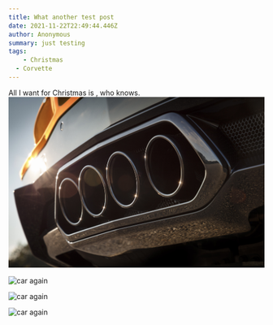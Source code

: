 ```yaml
---
title: What another test post
date: 2021-11-22T22:49:44.446Z
author: Anonymous
summary: just testing
tags:
	- Christmas
  - Corvette  
---
```

All I want for Christmas is , who knows.
![Corvette_exaust](/static/img/2023-Corvette.jpg "A car's ass.")

![car again](https://applegate-paul.mo.cloudinary.net/2023-Corvette.jpg)

![car again](https://applegate-paul.mo.cloudinary.net/static/img/2023-Corvette.jpg)

![car again](https://applegate-paul.mo.cloudinary.net/img/2023-Corvette.jpg)